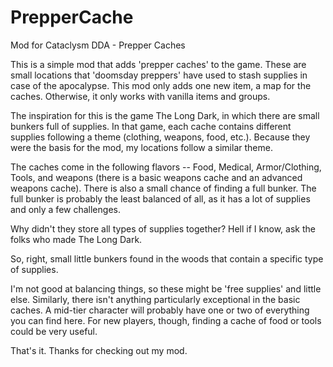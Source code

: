 # PrepperCache
Mod for Cataclysm DDA - Prepper Caches

This is a simple mod that adds 'prepper caches' to the game.  These are small locations that 'doomsday preppers' have used to stash supplies in case of the apocalypse.  This mod only adds one new item, a map for the caches.  Otherwise, it only works with vanilla items and groups.

The inspiration for this is the game The Long Dark, in which there are small bunkers full of supplies.  In that game, each cache contains different supplies following a theme (clothing, weapons, food, etc.).  Because they were the basis for the mod, my locations follow a similar theme.

The caches come in the following flavors --
Food, Medical, Armor/Clothing, Tools, and weapons (there is a basic weapons cache and an advanced weapons cache).  There is also a small chance of finding a full bunker.  The full bunker is probably the least balanced of all, as it has a lot of supplies and only a few challenges.

Why didn't they store all types of supplies together?  Hell if I know, ask the folks who made The Long Dark.

So, right, small little bunkers found in the woods that contain a specific type of supplies.

I'm not good at balancing things, so these might be 'free supplies' and little else.  Similarly, there isn't anything particularly exceptional in the basic caches.  A mid-tier character will probably have one or two of everything you can find here.  For new players, though, finding a cache of food or tools could be very useful.

That's it.  Thanks for checking out my mod.
